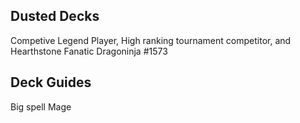 ## Dusted Decks
Competive Legend Player, High ranking tournament competitor, and Hearthstone Fanatic
Dragoninja #1573 


## Deck Guides

Big spell Mage
